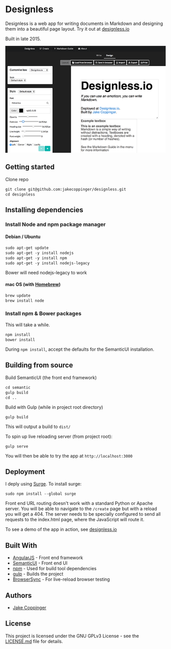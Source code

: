 # Designless

Designless is a web app for writing documents in Markdown and designing them into a beautiful page layout. Try it out at [designless.io](http://www.designless.io)

Built in late 2015.

![Designless textboxes](designless_textboxes.png)


## Getting started

Clone repo

```
git clone git@github.com:jakecoppinger/designless.git
cd designless
```

## Installing dependencies

### Install Node and npm package manager

#### Debian / Ubuntu

```
sudo apt-get update
sudo apt-get -y install nodejs
sudo apt-get -y install npm
sudo apt-get -y install nodejs-legacy
```

Bower will need nodejs-legacy to work

#### mac OS (with [Homebrew](http://brew.sh/))

```
brew update
brew install node
```

### Install npm & Bower packages
This will take a while.

```
npm install
bower install
```

During `npm install`, accept the defaults for the SemanticUI installation.


## Building from source


Build SemanticUI (the front end framework)

```
cd semantic
gulp build
cd ..
```

Build with Gulp (while in project root directory)

```
gulp build
```

This will output a build to `dist/`

To spin up live reloading server (from project root):

```
gulp serve
```

You will then be able to try the app at `http://localhost:3000`

## Deployment

I deply using [Surge](http://www.surge.sh). To install surge:

```
sudo npm install --global surge
```

Front end URL routing doesn't work with a standard Python or Apache server. You will be able to navigate to the `/create` page but with a reload you will get a 404. The server needs to be specially configured to send all requests to the index.html page, where the JavaScript will route it.

To see a demo of the app in action, see [designless.io](http://www.designless.io)

## Built With

* [AngularJS](https://angularjs.org/) - Front end framework
* [SemanticUI](http://semantic-ui.com/) - Front end UI
* [npm](https://www.npmjs.com/) - Used for build tool dependencies
* [gulp](http://gulpjs.com/) - Builds the project
* [BrowserSync](https://browsersync.io/) - For live-reload browser testing

## Authors

- [Jake Coppinger](http://www.jakecoppinger.com)


## License

This project is licensed under the GNU GPLv3 License - see the [LICENSE.md](LICENSE.md) file for details.
